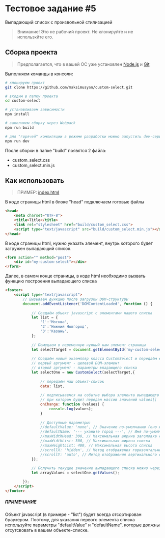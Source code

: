 # Тестовое задание #5

Выпадающий список c произвольной стилизацией

> Внимание! Это не рабочий проект. Не клонируйте и не использкйте его.

## Сборка проекта

> Предполагается, что в вашей ОС уже установлен [Node.js](https://nodejs.org/en/download/) и [Git](https://git-scm.com/downloads)

Выполняем команды в консоли:
```bash
# клонируем проект
git clone https://github.com/maksimusyan/custom-select.git

# входим в папку проекта
cd custom-select

# устанавливаем зависимости
npm install

# выполняем сборку через Webpack
npm run build

# для "горячей" компиляции в режиме разработки можно запустить dev-сервер
npm run dev
```

После сборки в папке "build" появятся 2 файла:

* custom_select.css
* custom_select.min.js

## Как использовать
> ПРИМЕР: [index.html](index.html)

В коде страницы html в блоке "head" подключаем готовые файлы
```html
<head>
    <meta charset="UTF-8">
    <title>Title</title>
    <link rel="stylesheet" href="build/custom_select.css">
    <script type="text/javascript" src="build/custom_select.min.js"></script>
</head>
```

В коде страницы html, нужно указать элемент, внутрь которого будет загружен выпадающий список.
```html
<form action="" method="post">
    <div id="my-custom-select"></div>
</form>
```

Далее, в самом конце страницы, в коде html необходимо вызвать функцию построения выпадающего списка
```html
<footer>
    <script type="text/javascript">
        // Вызываем функцию после загрузки DOM-структуры
        document.addEventListener('DOMContentLoaded', function () {
            
            // Создаём объект javascript с элементами нашего списка
            let list = {
                '1':'Москва',
                '2':'Нижний Новгород',
                '3':'Казань',
            };
            
            // Помещаем в переменную нужный нам элемент страницы
            let selectTarget = document.getElementById('my-custom-select');
            
            // Создаём новый экземпляр класса CustomSelect и передаём ему параметры
            // первый аргумент - целевой DOM-элемент
            // второй аргумент - параметры впадающего списка
            let selectOne = new CustomSelect(selectTarget,{
                
                // передаём наш объект-список
                data: list,
                
                // подписываемся на событие выбора элемента выпадающго списка
                // при котором будет передан массив значений values[]
                onChange: function (values) {
                    console.log(values);
                }
                
                // Доступные параметры:
                //defaultValue: 'none', // Значение по-умолчанию (оно же - первый элемент списка)
                //defaultName: '--- укажите город ---', // Имя по-умолчанию (оно же - первый элемент списка)
                //maxWidthHead: 300, // Максимальная ширина заголовка списка
                //maxWidthList: 300, // Максимальная ширина списка
                //maxHeightList: 400, // Максимальная высота списка
                //scrollX: 'hidden', // Метод отображения горизонтального скролла
                //scrollY: 'auto', // Метод отображения вертикального скролла
            });
            
            // Получить текущее значение выпадающего списка можно через функцию getValues()
            let arrayValues = selectOne.getValues();

        });
    </script>
</footer>
```

##### ПРИМЕЧАНИЕ
Объект javascript (в примере - "list") будет всегда отсортирован браузером. Поэтому, для указания первого элемента списка используйте параметры "defaultValue" и "defaultName", которые должны отсутсвовать в вашем объекте-списке.